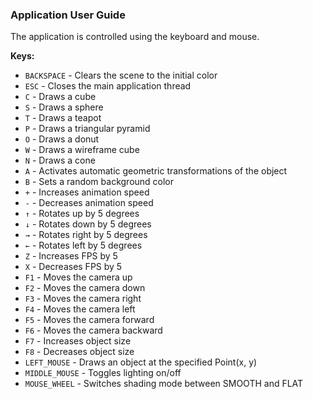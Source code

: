 ###  Application User Guide

The application is controlled using the keyboard and mouse.

**Keys:**
- `BACKSPACE` - Clears the scene to the initial color
- `ESC` - Closes the main application thread
- `C` - Draws a cube
- `S` - Draws a sphere
- `T` - Draws a teapot
- `P` - Draws a triangular pyramid
- `O` - Draws a donut
- `W` - Draws a wireframe cube
- `N` - Draws a cone
- `A` - Activates automatic geometric transformations of the object
- `B` - Sets a random background color
- `+` - Increases animation speed
- `-` - Decreases animation speed
- `↑` - Rotates up by 5 degrees
- `↓` - Rotates down by 5 degrees
- `→` - Rotates right by 5 degrees
- `←` - Rotates left by 5 degrees
- `Z` - Increases FPS by 5
- `X` - Decreases FPS by 5
- `F1` - Moves the camera up
- `F2` - Moves the camera down
- `F3` - Moves the camera right
- `F4` - Moves the camera left
- `F5` - Moves the camera forward
- `F6` - Moves the camera backward
- `F7` - Increases object size
- `F8` - Decreases object size
- `LEFT_MOUSE` - Draws an object at the specified Point(x, y)
- `MIDDLE_MOUSE` - Toggles lighting on/off
- `MOUSE_WHEEL` - Switches shading mode between SMOOTH and FLAT
